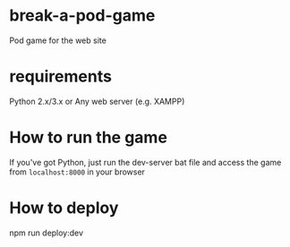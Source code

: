 # break-a-pod-game
Pod game for the web site

# requirements
Python 2.x/3.x
or 
Any web server (e.g. XAMPP)

# How to run the game
If you've got Python, just run the dev-server bat file and access the game from `localhost:8000` in your browser

# How to deploy
npm run deploy:dev
